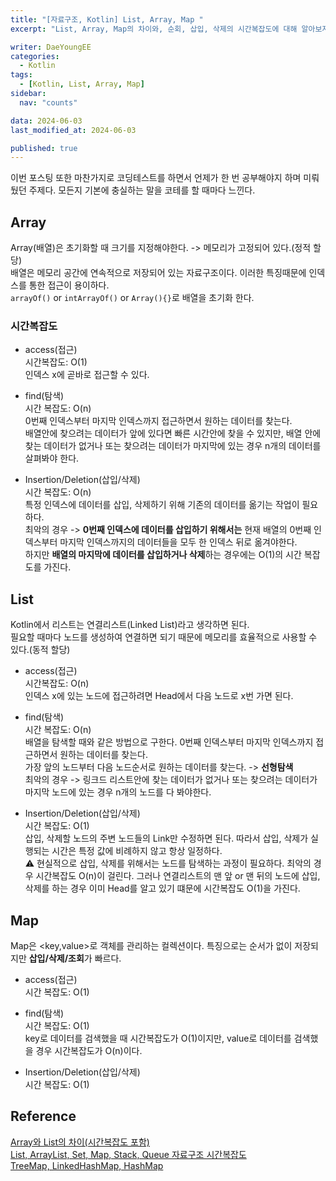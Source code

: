 ```yaml
---
title: "[자료구조, Kotlin] List, Array, Map "
excerpt: "List, Array, Map의 차이와, 순회, 삽입, 삭제의 시간복잡도에 대해 알아보자."

writer: DaeYoungEE
categories:
  - Kotlin
tags:
  - [Kotlin, List, Array, Map]
sidebar:
  nav: "counts"

data: 2024-06-03
last_modified_at: 2024-06-03

published: true
---
```


이번 포스팅 또한 마찬가지로 코딩테스트를 하면서 언제가 한 번 공부해야지 하며 미뤄뒀던 주제다. 모든지 기본에 충실하는 말을 코테를 할 때마다 느낀다.

## Array

Array(배열)은 초기화할 때 크기를 지정해야한다. -> 메모리가 고정되어 있다.(정적 할당)  
배열은 메모리 공간에 연속적으로 저장되어 있는 자료구조이다. 이러한 특징때문에 인덱스를 통한 접근이 용이하다.  
`arrayOf()` or `intArrayOf()` or `Array(){}`로 배열을 초기화 한다.

### 시간복잡도

- access(접근)  
  시간복잡도: O(1)  
  인덱스 x에 곧바로 접근할 수 있다.

- find(탐색)  
  시간 복잡도: O(n)  
  0번째 인덱스부터 마지막 인덱스까지 접근하면서 원하는 데이터를 찾는다.  
   배열안에 찾으려는 데이터가 앞에 있다면 빠른 시간안에 찾을 수 있지만, 배열 안에 찾는 데이터가 없거나 또는 찾으려는 데이터가 마지막에 있는 경우 n개의 데이터를 살펴봐야 한다.

- Insertion/Deletion(삽입/삭제)  
  시간 복잡도: O(n)  
  특정 인덱스에 데이터를 삽입, 삭제하기 위해 기존의 데이터를 옮기는 작업이 필요하다.  
  최악의 경우 -> **0번째 인덱스에 데이터를 삽입하기 위해서는** 현재 배열의 0번째 인덱스부터 마지막 인덱스까지의 데이터들을 모두 한 인덱스 뒤로 옮겨야한다.  
  하지만 **배열의 마지막에 데이터를 삽입하거나 삭제**하는 경우에는 O(1)의 시간 복잡도를 가진다.

## List

Kotlin에서 리스트는 연결리스트(Linked List)라고 생각하면 된다.  
필요할 때마다 노드를 생성하여 연결하면 되기 때문에 메모리를 효율적으로 사용할 수 있다.(동적 할당)

- access(접근)  
  시간복잡도: O(n)  
  인덱스 x에 있는 노드에 접근하려면 Head에서 다음 노드로 x번 가면 된다.

- find(탐색)  
  시간 복잡도: O(n)  
  배열을 탐색할 때와 같은 방법으로 구한다.
  0번째 인덱스부터 마지막 인덱스까지 접근하면서 원하는 데이터를 찾는다.  
  가장 앞의 노드부터 다음 노드순서로 원하는 데이터를 찾는다. -> **선형탐색**  
  최악의 경우 -> 링크드 리스트안에 찾는 데이터가 없거나 또는 찾으려는 데이터가 마지막 노드에 있는 경우 n개의 노드를 다 봐야한다.

- Insertion/Deletion(삽입/삭제)  
  시간 복잡도: O(1)  
  삽입, 삭제할 노드의 주변 노드들의 Link만 수정하면 된다. 따라서 삽입, 삭제가 실행되는 시간은 특정 값에 비례하지 않고 항상 일정하다.  
  ⚠️ 현실적으로 삽입, 삭제를 위해서는 노드를 탐색하는 과정이 필요하다. 최악의 경우 시간복잡도 O(n)이 걸린다. 그러나 연결리스트의 맨 앞 or 맨 뒤의 노드에 삽입, 삭제를 하는 경우 이미 Head를 알고 있기 떄문에 시간복잡도 O(1)을 가진다.

## Map

Map은 <key,value>로 객체를 관리하는 컬렉션이다. 특징으로는 순서가 없이 저장되지만 **삽입/삭제/조회**가 빠르다.

- access(접근)  
  시간 복잡도: O(1)

- find(탐색)  
  시간 복잡도: O(1)  
  key로 데이터를 검색했을 때 시간복잡도가 O(1)이지만, value로 데이터를 검색했을 경우 시간복잡도가 O(n)이다.

- Insertion/Deletion(삽입/삭제)  
  시간 복잡도: O(1)

## Reference

[Array와 List의 차이(시간복잡도 포함)](https://hyeinisfree.tistory.com/64)  
[List, ArrayList, Set, Map, Stack, Queue 자료구조 시간복잡도](https://bb-library.tistory.com/144)  
[TreeMap, LinkedHashMap, HashMap](https://velog.io/@suev72/Kotlin-Map%EC%9D%98-%EC%A2%85%EB%A5%98TreeMap-LinkedHashMap-HashMap)
